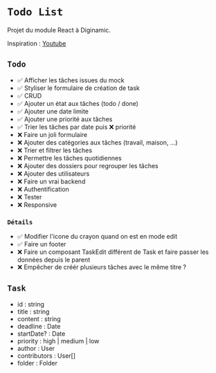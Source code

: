 # `Todo List`

Projet du module React à Diginamic.

Inspiration : [Youtube](https://www.youtube.com/watch?v=8ZKq0r-g87M)

## `Todo`

-   ✅ Afficher les tâches issues du mock
-   ✅ Styliser le formulaire de création de task
-   ✅ CRUD
-   ✅ Ajouter un état aux tâches (todo / done)
-   ✅ Ajouter une date limite
-   ✅ Ajouter une priorité aux tâches
-   ✅ Trier les tâches par date puis ❌ priorité
-   ❌ Faire un joli formulaire
-   ❌ Ajouter des catégories aux tâches (travail, maison, ...)
-   ❌ Trier et filtrer les tâches
-   ❌ Permettre les tâches quotidiennes
-   ❌ Ajouter des dossiers pour regrouper les tâches
-   ❌ Ajouter des utilisateurs
-   ❌ Faire un vrai backend
-   ❌ Authentification
-   ❌ Tester
-   ❌ Responsive

### `Détails`

-   ✅ Modifier l'icone du crayon quand on est en mode edit
-   ✅ Faire un footer
-   ❌ Faire un composant TaskEdit différent de Task et faire passer les données depuis le parent
-   ❌ Empêcher de créér plusieurs tâches avec le même titre ?

## `Task`

-   id : string
-   title : string
-   content : string
-   deadline : Date
-   startDate? : Date
-   priority : high | medium | low
-   author : User
-   contributors : User[]
-   folder : Folder
